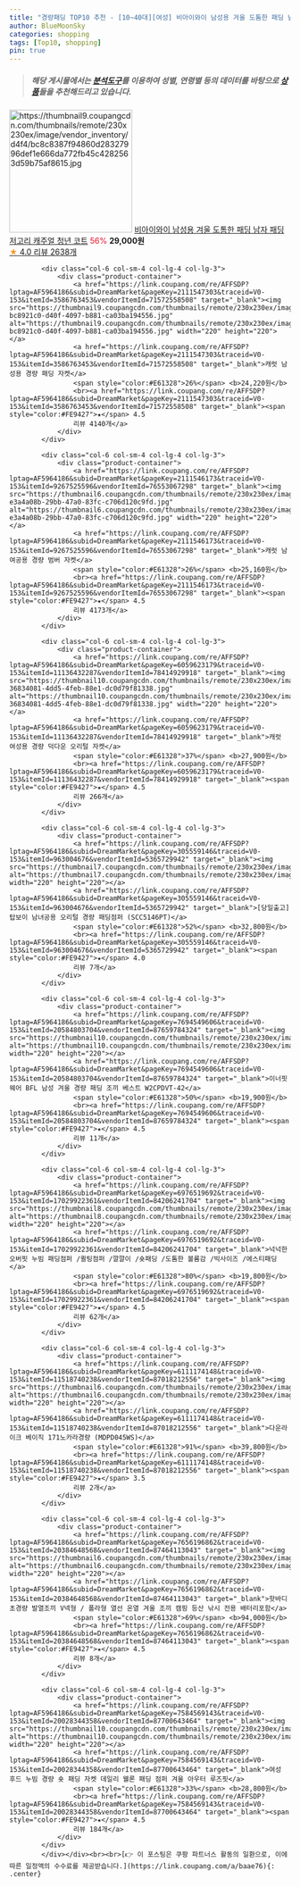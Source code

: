 ```yaml
---
title: "경량패딩 TOP10 추천 - [10~40대][여성] 비아이와이 남성용 겨울 도톰한 패딩 남자 패딩 저고리 캐주얼 청년 코트"
author: BlueMoonSky
categories: shopping
tags: [Top10, shopping]
pin: true
---
```


> ##### 해당 게시물에서는 [**분석도구**](https://itemscout.io/)를 이용하여 **성별**, **연령별** 등의 데이터를 바탕으로 [**상품**](https://link.coupang.com/a/baae76)들을 추천해드리고 있습니다.
<div class="container"><div class="row">
            <div class="col-6 col-sm-4 col-lg-4 col-lg-3">
                <div class="product-container">
                    <a href="https://link.coupang.com/re/AFFSDP?lptag=AF5964186&subid=DreamMarket&pageKey=7693968468&traceid=V0-153&itemId=20582050013&vendorItemId=87657174575" target="_blank"><img src="https://thumbnail9.coupangcdn.com/thumbnails/remote/230x230ex/image/vendor_inventory/d4f4/bc8c8387f94860d28327996def1e666da772fb45c4282563d59b75af8615.jpg" alt="https://thumbnail9.coupangcdn.com/thumbnails/remote/230x230ex/image/vendor_inventory/d4f4/bc8c8387f94860d28327996def1e666da772fb45c4282563d59b75af8615.jpg" width="220" height="220"></a>
                    <a href="https://link.coupang.com/re/AFFSDP?lptag=AF5964186&subid=DreamMarket&pageKey=7693968468&traceid=V0-153&itemId=20582050013&vendorItemId=87657174575" target="_blank">비아이와이 남성용 겨울 도톰한 패딩 남자 패딩 저고리 캐주얼 청년 코트</a>
                    <span style="color:#E61328">56%</span> <b>29,000원</b>
                    <br><a href="https://link.coupang.com/re/AFFSDP?lptag=AF5964186&subid=DreamMarket&pageKey=7693968468&traceid=V0-153&itemId=20582050013&vendorItemId=87657174575" target="_blank"><span style="color:#FE9427">★</span> 4.0
                    리뷰 2638개</a>
                </div>
            </div>
            
            <div class="col-6 col-sm-4 col-lg-4 col-lg-3">
                <div class="product-container">
                    <a href="https://link.coupang.com/re/AFFSDP?lptag=AF5964186&subid=DreamMarket&pageKey=2111547303&traceid=V0-153&itemId=3586763453&vendorItemId=71572558508" target="_blank"><img src="https://thumbnail9.coupangcdn.com/thumbnails/remote/230x230ex/image/retail/images/2220460223953644-bc8921c0-d40f-4097-b881-ca03ba194556.jpg" alt="https://thumbnail9.coupangcdn.com/thumbnails/remote/230x230ex/image/retail/images/2220460223953644-bc8921c0-d40f-4097-b881-ca03ba194556.jpg" width="220" height="220"></a>
                    <a href="https://link.coupang.com/re/AFFSDP?lptag=AF5964186&subid=DreamMarket&pageKey=2111547303&traceid=V0-153&itemId=3586763453&vendorItemId=71572558508" target="_blank">캐럿 남성용 경량 패딩 자켓</a>
                    <span style="color:#E61328">26%</span> <b>24,220원</b>
                    <br><a href="https://link.coupang.com/re/AFFSDP?lptag=AF5964186&subid=DreamMarket&pageKey=2111547303&traceid=V0-153&itemId=3586763453&vendorItemId=71572558508" target="_blank"><span style="color:#FE9427">★</span> 4.5
                    리뷰 4140개</a>
                </div>
            </div>
            
            <div class="col-6 col-sm-4 col-lg-4 col-lg-3">
                <div class="product-container">
                    <a href="https://link.coupang.com/re/AFFSDP?lptag=AF5964186&subid=DreamMarket&pageKey=2111546173&traceid=V0-153&itemId=9267525596&vendorItemId=76553067298" target="_blank"><img src="https://thumbnail6.coupangcdn.com/thumbnails/remote/230x230ex/image/retail/images/2465062941440274-e3a4a08b-29bb-47a0-83fc-c706d120c9fd.jpg" alt="https://thumbnail6.coupangcdn.com/thumbnails/remote/230x230ex/image/retail/images/2465062941440274-e3a4a08b-29bb-47a0-83fc-c706d120c9fd.jpg" width="220" height="220"></a>
                    <a href="https://link.coupang.com/re/AFFSDP?lptag=AF5964186&subid=DreamMarket&pageKey=2111546173&traceid=V0-153&itemId=9267525596&vendorItemId=76553067298" target="_blank">캐럿 남여공용 경량 범버 자켓</a>
                    <span style="color:#E61328">26%</span> <b>25,160원</b>
                    <br><a href="https://link.coupang.com/re/AFFSDP?lptag=AF5964186&subid=DreamMarket&pageKey=2111546173&traceid=V0-153&itemId=9267525596&vendorItemId=76553067298" target="_blank"><span style="color:#FE9427">★</span> 4.5
                    리뷰 4173개</a>
                </div>
            </div>
            
            <div class="col-6 col-sm-4 col-lg-4 col-lg-3">
                <div class="product-container">
                    <a href="https://link.coupang.com/re/AFFSDP?lptag=AF5964186&subid=DreamMarket&pageKey=6059623179&traceid=V0-153&itemId=11136432287&vendorItemId=78414929918" target="_blank"><img src="https://thumbnail10.coupangcdn.com/thumbnails/remote/230x230ex/image/retail/images/7598188672585429-36834081-4dd5-4feb-88e1-dc0d79f81338.jpg" alt="https://thumbnail10.coupangcdn.com/thumbnails/remote/230x230ex/image/retail/images/7598188672585429-36834081-4dd5-4feb-88e1-dc0d79f81338.jpg" width="220" height="220"></a>
                    <a href="https://link.coupang.com/re/AFFSDP?lptag=AF5964186&subid=DreamMarket&pageKey=6059623179&traceid=V0-153&itemId=11136432287&vendorItemId=78414929918" target="_blank">캐럿 여성용 경량 덕다운 오리털 자켓</a>
                    <span style="color:#E61328">37%</span> <b>27,900원</b>
                    <br><a href="https://link.coupang.com/re/AFFSDP?lptag=AF5964186&subid=DreamMarket&pageKey=6059623179&traceid=V0-153&itemId=11136432287&vendorItemId=78414929918" target="_blank"><span style="color:#FE9427">★</span> 4.5
                    리뷰 266개</a>
                </div>
            </div>
            
            <div class="col-6 col-sm-4 col-lg-4 col-lg-3">
                <div class="product-container">
                    <a href="https://link.coupang.com/re/AFFSDP?lptag=AF5964186&subid=DreamMarket&pageKey=305559146&traceid=V0-153&itemId=963004676&vendorItemId=5365729942" target="_blank"><img src="https://thumbnail7.coupangcdn.com/thumbnails/remote/230x230ex/image/vendor_inventory/907d/f48e3fa3bf1caee90a9a7114cae3099e10c431a681a1d12932fcfc59dfda.jpg" alt="https://thumbnail7.coupangcdn.com/thumbnails/remote/230x230ex/image/vendor_inventory/907d/f48e3fa3bf1caee90a9a7114cae3099e10c431a681a1d12932fcfc59dfda.jpg" width="220" height="220"></a>
                    <a href="https://link.coupang.com/re/AFFSDP?lptag=AF5964186&subid=DreamMarket&pageKey=305559146&traceid=V0-153&itemId=963004676&vendorItemId=5365729942" target="_blank">[당일출고] 탑보이 남녀공용 오리털 경량 패딩점퍼 (SCC5146PT)</a>
                    <span style="color:#E61328">52%</span> <b>32,800원</b>
                    <br><a href="https://link.coupang.com/re/AFFSDP?lptag=AF5964186&subid=DreamMarket&pageKey=305559146&traceid=V0-153&itemId=963004676&vendorItemId=5365729942" target="_blank"><span style="color:#FE9427">★</span> 4.0
                    리뷰 7개</a>
                </div>
            </div>
            
            <div class="col-6 col-sm-4 col-lg-4 col-lg-3">
                <div class="product-container">
                    <a href="https://link.coupang.com/re/AFFSDP?lptag=AF5964186&subid=DreamMarket&pageKey=7694549606&traceid=V0-153&itemId=20584803704&vendorItemId=87659784324" target="_blank"><img src="https://thumbnail10.coupangcdn.com/thumbnails/remote/230x230ex/image/vendor_inventory/aca8/d58384338226204a965549254eec2343d17fdddfdb3fe753b407422822fa.jpg" alt="https://thumbnail10.coupangcdn.com/thumbnails/remote/230x230ex/image/vendor_inventory/aca8/d58384338226204a965549254eec2343d17fdddfdb3fe753b407422822fa.jpg" width="220" height="220"></a>
                    <a href="https://link.coupang.com/re/AFFSDP?lptag=AF5964186&subid=DreamMarket&pageKey=7694549606&traceid=V0-153&itemId=20584803704&vendorItemId=87659784324" target="_blank">이너핏웨어 BFL 남성 겨울 경량 패딩 조끼 베스트 W2CPDVT-42</a>
                    <span style="color:#E61328">50%</span> <b>19,900원</b>
                    <br><a href="https://link.coupang.com/re/AFFSDP?lptag=AF5964186&subid=DreamMarket&pageKey=7694549606&traceid=V0-153&itemId=20584803704&vendorItemId=87659784324" target="_blank"><span style="color:#FE9427">★</span> 4.5
                    리뷰 11개</a>
                </div>
            </div>
            
            <div class="col-6 col-sm-4 col-lg-4 col-lg-3">
                <div class="product-container">
                    <a href="https://link.coupang.com/re/AFFSDP?lptag=AF5964186&subid=DreamMarket&pageKey=6976519692&traceid=V0-153&itemId=17029922361&vendorItemId=84206241704" target="_blank"><img src="https://thumbnail8.coupangcdn.com/thumbnails/remote/230x230ex/image/vendor_inventory/d073/c84a1f8c08a90669e09040b4e1012391cefa00fad2932bd58d07e24fbd46.jpg" alt="https://thumbnail8.coupangcdn.com/thumbnails/remote/230x230ex/image/vendor_inventory/d073/c84a1f8c08a90669e09040b4e1012391cefa00fad2932bd58d07e24fbd46.jpg" width="220" height="220"></a>
                    <a href="https://link.coupang.com/re/AFFSDP?lptag=AF5964186&subid=DreamMarket&pageKey=6976519692&traceid=V0-153&itemId=17029922361&vendorItemId=84206241704" target="_blank">넉넉한 오버핏 누빔 패딩점퍼 /퀼팅점퍼 /깔깔이 /숏패딩 /도톰한 볼륨감 /빅사이즈 /에스티패딩</a>
                    <span style="color:#E61328">80%</span> <b>19,800원</b>
                    <br><a href="https://link.coupang.com/re/AFFSDP?lptag=AF5964186&subid=DreamMarket&pageKey=6976519692&traceid=V0-153&itemId=17029922361&vendorItemId=84206241704" target="_blank"><span style="color:#FE9427">★</span> 4.5
                    리뷰 62개</a>
                </div>
            </div>
            
            <div class="col-6 col-sm-4 col-lg-4 col-lg-3">
                <div class="product-container">
                    <a href="https://link.coupang.com/re/AFFSDP?lptag=AF5964186&subid=DreamMarket&pageKey=6111174148&traceid=V0-153&itemId=11518740238&vendorItemId=87018212556" target="_blank"><img src="https://thumbnail6.coupangcdn.com/thumbnails/remote/230x230ex/image/vendor_inventory/a8cd/e80fb3f9dc79892e8caff5dcce3aa86eb646d624a237f5800f24d0044f58.jpg" alt="https://thumbnail6.coupangcdn.com/thumbnails/remote/230x230ex/image/vendor_inventory/a8cd/e80fb3f9dc79892e8caff5dcce3aa86eb646d624a237f5800f24d0044f58.jpg" width="220" height="220"></a>
                    <a href="https://link.coupang.com/re/AFFSDP?lptag=AF5964186&subid=DreamMarket&pageKey=6111174148&traceid=V0-153&itemId=11518740238&vendorItemId=87018212556" target="_blank">다운라이크 베이직 171노카라경량 (MDPD045WS)</a>
                    <span style="color:#E61328">91%</span> <b>39,800원</b>
                    <br><a href="https://link.coupang.com/re/AFFSDP?lptag=AF5964186&subid=DreamMarket&pageKey=6111174148&traceid=V0-153&itemId=11518740238&vendorItemId=87018212556" target="_blank"><span style="color:#FE9427">★</span> 3.5
                    리뷰 2개</a>
                </div>
            </div>
            
            <div class="col-6 col-sm-4 col-lg-4 col-lg-3">
                <div class="product-container">
                    <a href="https://link.coupang.com/re/AFFSDP?lptag=AF5964186&subid=DreamMarket&pageKey=7656196862&traceid=V0-153&itemId=20384648568&vendorItemId=87464113043" target="_blank"><img src="https://thumbnail6.coupangcdn.com/thumbnails/remote/230x230ex/image/vendor_inventory/592a/3e4f9b196f258ba982f025b0f6db39591129e2c74a0d8865d43ea7208188.jpg" alt="https://thumbnail6.coupangcdn.com/thumbnails/remote/230x230ex/image/vendor_inventory/592a/3e4f9b196f258ba982f025b0f6db39591129e2c74a0d8865d43ea7208188.jpg" width="220" height="220"></a>
                    <a href="https://link.coupang.com/re/AFFSDP?lptag=AF5964186&subid=DreamMarket&pageKey=7656196862&traceid=V0-153&itemId=20384648568&vendorItemId=87464113043" target="_blank">핫바디 초경량 발열조끼 V넥형 / 폴라형 열선 온열 겨울 조끼 캠핑 등산 낚시 전용 배터리포함</a>
                    <span style="color:#E61328">69%</span> <b>94,000원</b>
                    <br><a href="https://link.coupang.com/re/AFFSDP?lptag=AF5964186&subid=DreamMarket&pageKey=7656196862&traceid=V0-153&itemId=20384648568&vendorItemId=87464113043" target="_blank"><span style="color:#FE9427">★</span> 4.5
                    리뷰 8개</a>
                </div>
            </div>
            
            <div class="col-6 col-sm-4 col-lg-4 col-lg-3">
                <div class="product-container">
                    <a href="https://link.coupang.com/re/AFFSDP?lptag=AF5964186&subid=DreamMarket&pageKey=7584569143&traceid=V0-153&itemId=20028344358&vendorItemId=87700643464" target="_blank"><img src="https://thumbnail10.coupangcdn.com/thumbnails/remote/230x230ex/image/vendor_inventory/1672/6b8582e6ed8d5e41225e66674b529254c9301591fa6b16ad43284b23b1f3.jpg" alt="https://thumbnail10.coupangcdn.com/thumbnails/remote/230x230ex/image/vendor_inventory/1672/6b8582e6ed8d5e41225e66674b529254c9301591fa6b16ad43284b23b1f3.jpg" width="220" height="220"></a>
                    <a href="https://link.coupang.com/re/AFFSDP?lptag=AF5964186&subid=DreamMarket&pageKey=7584569143&traceid=V0-153&itemId=20028344358&vendorItemId=87700643464" target="_blank">여성 후드 누빔 경량 숏 패딩 자켓 데일리 웰론 패딩 점퍼 겨울 아우터 루즈핏</a>
                    <span style="color:#E61328">33%</span> <b>28,800원</b>
                    <br><a href="https://link.coupang.com/re/AFFSDP?lptag=AF5964186&subid=DreamMarket&pageKey=7584569143&traceid=V0-153&itemId=20028344358&vendorItemId=87700643464" target="_blank"><span style="color:#FE9427">★</span> 4.5
                    리뷰 184개</a>
                </div>
            </div>
            </div></div><br><br>[👉 이 포스팅은 쿠팡 파트너스 활동의 일환으로, 이에 따른 일정액의 수수료를 제공받습니다.](https://link.coupang.com/a/baae76){: .center}
